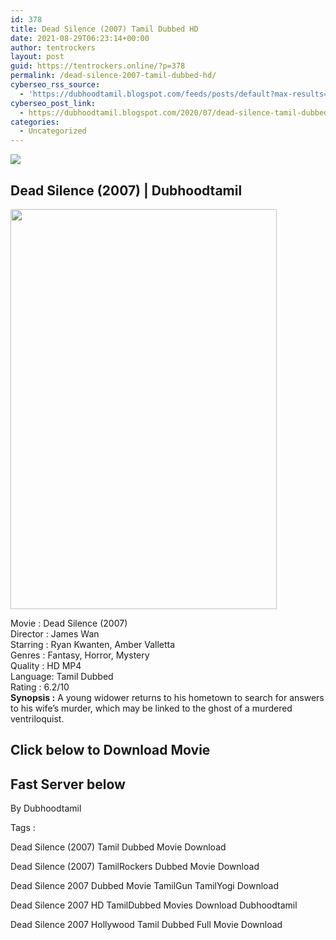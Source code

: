 ```yaml
---
id: 378
title: Dead Silence (2007) Tamil Dubbed HD
date: 2021-08-29T06:23:14+00:00
author: tentrockers
layout: post
guid: https://tentrockers.online/?p=378
permalink: /dead-silence-2007-tamil-dubbed-hd/
cyberseo_rss_source:
  - 'https://dubhoodtamil.blogspot.com/feeds/posts/default?max-results=150&start-index=151'
cyberseo_post_link:
  - https://dubhoodtamil.blogspot.com/2020/07/dead-silence-tamil-dubbed-hd.html
categories:
  - Uncategorized
---
```

<div class="media_block">
  <img src="https://1.bp.blogspot.com/-hlpX-KH7Gcs/Xv846MsdD7I/AAAAAAAABoo/A4RLerGT6vMiJzCWnbDkjTsIoawhPXUHACNcBGAsYHQ/s72-c/1.jpg" class="media_thumbnail" />
</div>

<div dir="ltr" trbidi="on" readability="22.488431876607">
  <h2>
    <span>Dead Silence (2007) | Dubhoodtamil</span>
  </h2>
  
  <div class="separator">
    <a href="https://1.bp.blogspot.com/-hlpX-KH7Gcs/Xv846MsdD7I/AAAAAAAABoo/A4RLerGT6vMiJzCWnbDkjTsIoawhPXUHACNcBGAsYHQ/s1600/1.jpg" imageanchor="1"><img loading="lazy" border="0" data-original-height="1500" data-original-width="1000" height="640" src="https://1.bp.blogspot.com/-hlpX-KH7Gcs/Xv846MsdD7I/AAAAAAAABoo/A4RLerGT6vMiJzCWnbDkjTsIoawhPXUHACNcBGAsYHQ/s640/1.jpg" width="426" /></a>
  </div>
  
  <p>
    Movie<span> </span>:<span> </span>Dead Silence (2007)<br />Director<span> </span>:<span> </span>James Wan<br />Starring<span> </span>:<span> </span>Ryan Kwanten, Amber Valletta<br />Genres<span> </span>:<span> </span>Fantasy, Horror, Mystery<br />Quality<span> </span>:<span> </span>HD MP4<br />Language:<span> </span>Tamil Dubbed<br />Rating<span> </span>:<span> </span>6.2/10<br /><b>Synopsis :</b> A young widower returns to his hometown to search for answers to his wife&#8217;s murder, which may be linked to the ghost of a murdered ventriloquist.
  </p>
  
  <h2>
    <span>Click below to Download Movie</span>
  </h2>
  
  <h2>
    <span><b>Fast Server below</b></span>
  </h2>
  
  <p>
    <span>By Dubhoodtamil</span>
  </p>
  
  <p>
    <span>Tags :</span>
  </p>
  
  <p>
    <span>Dead Silence (2007) Tamil Dubbed Movie Download</span>
  </p>
  
  <p>
    <span>Dead Silence (2007) TamilRockers Dubbed Movie Download</span>
  </p>
  
  <p>
    <span>Dead Silence 2007 Dubbed Movie TamilGun TamilYogi Download</span>
  </p>
  
  <p>
    <span>Dead Silence 2007 HD TamilDubbed Movies Download Dubhoodtamil</span>
  </p>
  
  <p>
    <span>Dead Silence 2007 Hollywood Tamil Dubbed Full Movie Download</span>
  </p>
</div>